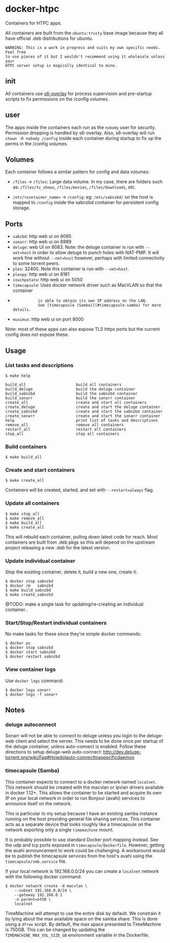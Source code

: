 docker-htpc
===========

Containers for HTPC apps.

All containers are built from the `ubuntu:trusty` base image because they all
have official .deb distributions for ubuntu.

```
WARNING: This is a work in progress and suits my own specific needs. Feel free
to use pieces of it but I wouldn't recommend using it wholesale unless your
HTPC server setup is magically identical to mine.
```

init
----

All containers use [s6-overlay](https://github.com/just-containers/s6-overlay)
for process supervision and pre-startup scripts to fix permissions on the
/config volumes.

user
----

The apps inside the containers each run as the `nobody` user for security.
Permission dropping is handled by s6-overlay. Also, s6-overlay will run
`chown -R nobody /config` inside each container during startup to fix up the
perms in the /config volumes.

Volumes
-------

Each container follows a similar pattern for config and data volumes:

- `/files` -> `/files`: Large data volume. In my case, there are folders such
  as: `/files/tv_shows`, `/files/movies`, `/files/downloads`, etc.

- `/etc/<container_name>` -> `/config`: eg: `/etc/sabnzbd/` on the host is
   mapped to `/config` inside the sabnzbd
   container for persistent config storage.

Ports
-----

- `sabzbd`: http web ui on 8085
- `sonarr`: http web ui on 8989
- `deluge`: web UI on 8083. Note: the deluge container is run with `--net=host`
            in order to allow deluge to punch holes with NAT-PMP. It will work
            fine without `--net=host` however, perhaps with limited
            connectivity to some torrent peers.
- `plex`: 32400. Note this container is run with `--net=host`.
- `plexpy`: http web ui on 8181
- `couchpotato`: http web ui on 5050
- `timecapsule`: Uses docker network driver such as MacVLAN so that the container
-                is able to obtain its own IP address on the LAN.
                 See [timecapsule (Samba)](#timecapsule-samba) for more details.
- `muximux`: http web ui on port 8000

Note: most of these apps can also expose TLS https ports but the current config
      does not expose these.

Usage
-----

### List tasks and descriptions

    $ make help

    build_all                      build all containers
    build_deluge                   build the deluge container
    build_sabnzbd                  build the sabnzbd container
    build_sonarr                   build the sonarr container
    create_all                     create and start all containers
    create_deluge                  create and start the deluge container
    create_sabnzbd                 create and start the sabnzbd container
    create_sonarr                  create and start the sonarr container
    help                           print list of tasks and descriptions
    remove_all                     remove all containers
    restart_all                    restart all containers
    stop_all                       stop all containers

### Build containers

    $ make build_all

### Create and start containers

    $ make create_all

Containers will be created, started, and set with `--restart=always` flag.

### Update all containers

    $ make stop_all
    $ make remove_all
    $ make build_all
    $ make create_all

This will rebuild each container, pulling down latest code for reach. Most
containers are built from .deb pkgs so this will depend on the upstream project
releasing a new .deb for the latest version.

### Update individual container

Stop the existing container, delete it, build a new one, create it:

    $ docker stop sabnzbd
    $ docker rm   sabnzbd
    $ make build_sabnzbd
    $ make create_sabnzbd

@TODO: make a single task for updating/re-creating an individual container..

### Start/Stop/Restart individual containers

No make tasks for these since they're simple docker commands:

    $ docker ps
    $ docker stop sabnzbd
    $ docker start sabnzbd
    $ docker restart sabnzbd

### View container logs

Use `docker logs` command:

    $ docker logs sonarr
    $ docker logs -f sonarr

Notes
-----

### deluge autoconnect

Sonarr will not be able to connect to deluge unless you login to the deluge-web
client and select the server. This needs to be done once per startup of the
deluge container, unless auto-connect is enabled. Follow these directions
to setup deluge-web auto-connect: http://dev.deluge-torrent.org/wiki/Faq#HowdoIauto-connecttoaspecificdaemon

### timecapsule (Samba)

This container expects to connect to a docker network named `localnet`. This
network should be created with the macvlan or ipvlan drivers available in
docker 1.12+. This allows the container to be started and acquire its own
IP on your local network in order to run Bonjour (avahi) services to announce
itself on the network.

This is particular to my setup because I have an existing
samba instance running on the host providing general file sharing services. This
container acts as a separate device that looks roughly like a timecapsule on
the network exporting only a single `timemachine` mount.

It is probably possible to use standard Docker port mapping instead. See the
udp and tcp ports exposed in `timecapsule/Dockerfile`. However, getting the
avahi announcement to work could be challenging. A workaround would be to
publish the timecapsule services from the host's avahi using the
`timecapsule/smb.service` file.

If your local network is 192.168.0.0/24 you can create a `localnet` network
with the following docker command:

    $ docker network create -d macvlan \
        --subnet 192.168.0.0/24 \
        --gateway 192.168.0.1
        -o parent=eth0 \
        localnet

TimeMachine will attempt to use the entire disk by default. We constrain it
by lying about the max available space on the samba share. This is done using
a `dfree` script. By default, the max space presented to TimeMachine is 750GB.
This can be changed by updating the `TIMEMACHINE_MAX_VOL_SIZE_GB` environment
variable in the Dockerfile.
